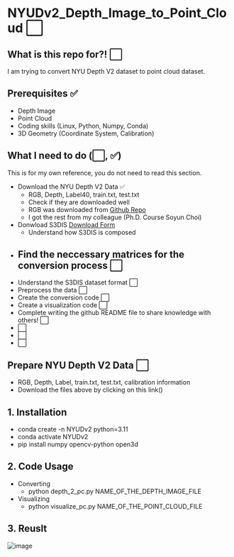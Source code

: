 # NYUDv2_Depth_Image_to_Point_Cloud ⬜

## What is this repo for?! ⬜
I am trying to convert NYU Depth V2 dataset to point cloud dataset.

## Prerequisites ✅
- Depth Image
- Point Cloud
- Coding skills (Linux, Python, Numpy, Conda)
- 3D Geometry (Coordinate System, Calibration)

## What I need to do (⬜, ✅)
This is for my own reference, you do not need to read this section.
- Download the NYU Depth V2 Data ✅
    - RGB, Depth, Label40, train.txt, test.txt
    - Check if they are downloaded well
    - RGB was downloaded from [Github Repo](https://github.com/ankurhanda/nyuv2-meta-data?tab=readme-ov-file)
    - I got the rest from my colleague (Ph.D. Course Soyun Choi)
- Donwload S3DIS [Download Form](https://docs.google.com/forms/d/e/1FAIpQLScDimvNMCGhy_rmBA2gHfDu3naktRm6A8BPwAWWDv-Uhm6Shw/viewform?c=0&w=1&fbzx=5903082483074287663)
    - Understand how S3DIS is composed
- Find the neccessary matrices for the conversion process ⬜
    - 
- Understand the S3DIS dataset format ⬜
- Preprocess the data ⬜
- Create the conversion code ⬜
- Create a visualization code ⬜
- Complete writing the github README file to share knowledge with others! ⬜
- ⬜
- ⬜
- ⬜

## Prepare NYU Depth V2 Data ⬜
- RGB, Depth, Label, train.txt, test.txt, calibration information
- Download the files above by clicking on this link()

## 1. Installation
- conda create -n NYUDv2 python=3.11
- conda activate NYUDv2
- pip install numpy opencv-python open3d

## 2. Code Usage
- Converting
    - python depth_2_pc.py NAME_OF_THE_DEPTH_IMAGE_FILE
- Visualizing
    - python visualize_pc.py NAME_OF_THE_POINT_CLOUD_FILE
 
## 3. Reuslt
![image](https://github.com/parkie0517/NYUDv2_Depth_Image_to_Point_Cloud/assets/80407632/f56250b5-c9bb-42b9-9396-0a85883e991f)
